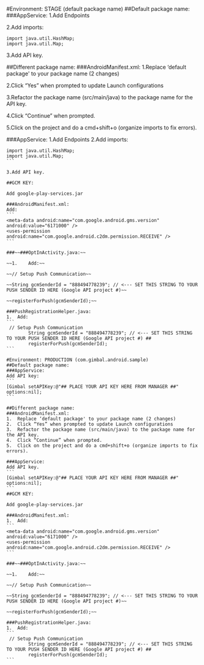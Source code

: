 #Environment: STAGE (default package name)
##Default package name:
###AppService:
1.Add Endpoints

2.Add imports:

```
import java.util.HashMap;
import java.util.Map;
```

3.Add API key.

##Different package name:
###AndroidManifest.xml:
1.Replace ‘default package' to your package name (2 changes)

2.Click “Yes” when prompted to update Launch configurations

3.Refactor the package name (src/main/java) to the package name for the API key.

4.Click “Continue” when prompted.

5.Click on the project and do a cmd+shift+o (organize imports to fix errors).

###AppService:
1.Add Endpoints
2.Add imports:
````
import java.util.HashMap;
import java.util.Map;
```

3.Add API key.

##GCM KEY:

Add google-play-services.jar

###AndroidManifest.xml:
Add: 
```
<meta-data android:name="com.google.android.gms.version" android:value="6171000" />
<uses-permission android:name="com.google.android.c2dm.permission.RECEIVE" />
```

###~~###OptInActivity.java:~~

~~1.	Add:~~

~~// Setup Push Communication~~

~~String gcmSenderId = "888494778239"; // <--- SET THIS STRING TO YOUR PUSH SENDER ID HERE (Google API project #)~~

~~registerForPush(gcmSenderId);~~

###PushRegistrationHelper.java:
1.	Add: 
```
 // Setup Push Communication
    	String gcmSenderId = "888494778239"; // <--- SET THIS STRING TO YOUR PUSH SENDER ID HERE (Google API project #) ##
    	registerForPush(gcmSenderId);
```

#Environment: PRODUCTION (com.gimbal.android.sample)
##Default package name:
###AppService:
Add API key:
```
[Gimbal setAPIKey:@"## PLACE YOUR API KEY HERE FROM MANAGER ##" options:nil];
```

##Different package name:
###AndroidManifest.xml:
1.	Replace ‘default package' to your package name (2 changes)
2.	Click “Yes” when prompted to update Launch configurations
3.	Refactor the package name (src/main/java) to the package name for the API key.
4.	Click “Continue” when prompted.
5.	Click on the project and do a cmd+shift+o (organize imports to fix errors).

###AppService:
Add API key.
```
[Gimbal setAPIKey:@"## PLACE YOUR API KEY HERE FROM MANAGER ##" options:nil];
```
##GCM KEY:

Add google-play-services.jar

###AndroidManifest.xml:
1.	Add: 
```
<meta-data android:name="com.google.android.gms.version" android:value="6171000" />
<uses-permission android:name="com.google.android.c2dm.permission.RECEIVE" />
```

###~~###OptInActivity.java:~~

~~1.	Add:~~

~~// Setup Push Communication~~

~~String gcmSenderId = "888494778239"; // <--- SET THIS STRING TO YOUR PUSH SENDER ID HERE (Google API project #)~~

~~registerForPush(gcmSenderId);~~

###PushRegistrationHelper.java:
1.	Add: 
```
 // Setup Push Communication
    	String gcmSenderId = "888494778239"; // <--- SET THIS STRING TO YOUR PUSH SENDER ID HERE (Google API project #) ##
    	registerForPush(gcmSenderId);
```
